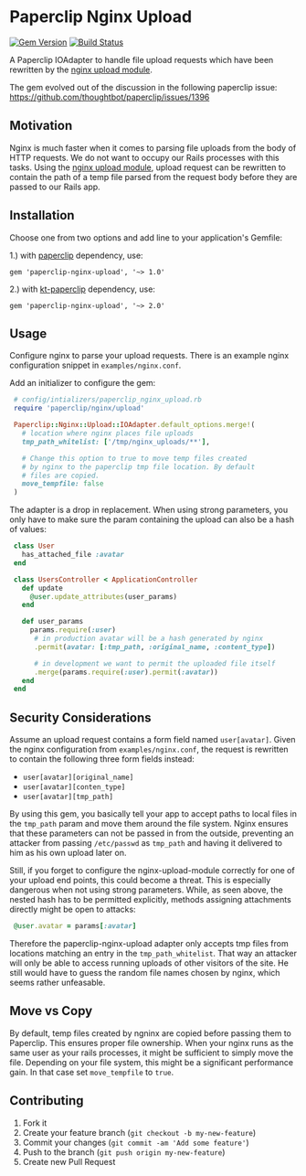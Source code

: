 # Paperclip Nginx Upload

[![Gem Version](https://badge.fury.io/rb/paperclip-nginx-upload.png)](http://badge.fury.io/rb/paperclip-nginx-upload)
[![Build Status](https://github.com/tf/paperclip-nginx-upload/actions/workflows/tests.yml/badge.svg)](https://github.com/tf/paperclip-nginx-upload/actions/workflows/tests.yml)

A Paperclip IOAdapter to handle file upload requests which have been
rewritten by the
[nginx upload module](https://github.com/vkholodkov/nginx-upload-module).

The gem evolved out of the discussion in the following paperclip
issue:
https://github.com/thoughtbot/paperclip/issues/1396

## Motivation

Nginx is much faster when it comes to parsing file uploads from the
body of HTTP requests.  We do not want to occupy our Rails processes
with this tasks.  Using the
[nginx upload module](https://github.com/vkholodkov/nginx-upload-module),
upload request can be rewritten to contain the path of a temp file
parsed from the request body before they are passed to our Rails app.

## Installation

Choose one from two options and add line to your application's Gemfile:

1.) with [paperclip](https://github.com/thoughtbot/paperclip) dependency, use:

    gem 'paperclip-nginx-upload', '~> 1.0'

2.) with [kt-paperclip](https://github.com/kreeti/kt-paperclip) dependency, use:

    gem 'paperclip-nginx-upload', '~> 2.0'

## Usage

Configure nginx to parse your upload requests. There is an example
nginx configuration snippet in `examples/nginx.conf`.

Add an initializer to configure the gem:

```ruby
 # config/intializers/paperclip_nginx_upload.rb
 require 'paperclip/nginx/upload'

 Paperclip::Nginx::Upload::IOAdapter.default_options.merge!(
   # location where nginx places file uploads
   tmp_path_whitelist: ['/tmp/nginx_uploads/**'],

   # Change this option to true to move temp files created
   # by nginx to the paperclip tmp file location. By default
   # files are copied.
   move_tempfile: false
 )
```

The adapter is a drop in replacement. When using strong parameters,
you only have to make sure the param containing the upload can also be
a hash of values:

```ruby
 class User
   has_attached_file :avatar
 end

 class UsersController < ApplicationController
   def update
     @user.update_attributes(user_params)
   end

   def user_params
     params.require(:user)
      # in production avatar will be a hash generated by nginx
      .permit(avatar: [:tmp_path, :original_name, :content_type])

      # in development we want to permit the uploaded file itself
      .merge(params.require(:user).permit(:avatar))
   end
 end
```

## Security Considerations

Assume an upload request contains a form field named
`user[avatar]`. Given the nginx configuration from
`examples/nginx.conf`, the request is rewritten to contain the
following three form fields instead:

* `user[avatar][original_name]`
* `user[avatar][conten_type]`
* `user[avatar][tmp_path]`

By using this gem, you basically tell your app to accept paths to
local files in the `tmp_path` param and move them around the
file system. Nginx ensures that these parameters can not be passed in
from the outside, preventing an attacker from passing `/etc/passwd` as
`tmp_path` and having it delivered to him as his own upload
later on.

Still, if you forget to configure the nginx-upload-module correctly
for one of your upload end points, this could become a threat. This is
especially dangerous when not using strong parameters. While, as seen
above, the nested hash has to be permitted explicitly, methods
assigning attachments directly might be open to attacks:

```ruby
 @user.avatar = params[:avatar]
```

Therefore the paperclip-nginx-upload adapter only accepts tmp files
from locations matching an entry in the `tmp_path_whitelist`. That way
an attacker will only be able to access running uploads of other
visitors of the site. He still would have to guess the random file
names chosen by nginx, which seems rather unfeasable.

## Move vs Copy

By default, temp files created by ngninx are copied before passing
them to Paperclip. This ensures proper file ownership. When your nginx
runs as the same user as your rails processes, it might be sufficient
to simply move the file. Depending on your file system, this might be
a significant performance gain. In that case set `move_tempfile` to
`true`.

## Contributing

1. Fork it
2. Create your feature branch (`git checkout -b my-new-feature`)
3. Commit your changes (`git commit -am 'Add some feature'`)
4. Push to the branch (`git push origin my-new-feature`)
5. Create new Pull Request

